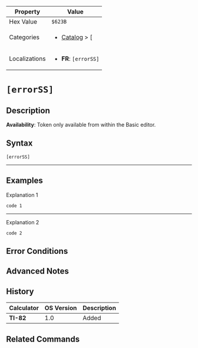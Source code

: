 | Property      | Value |
|---------------|-------|
| Hex Value     | `$623B`|
| Categories    | <ul><li>[Catalog](../categories/Catalog.md) > [[](../categories/Catalog.md#[)</li></ul> |
| Localizations | <ul><li><b>FR</b>: `[errorSS]`</li></ul> |

# `[errorSS]`

## Description



<b>Availability</b>: Token only available from within the Basic editor.

## Syntax
`[errorSS]`

<hr>

## Examples

Explanation 1
```ti-basic
code 1
```
---
Explanation 2
```ti-basic
code 2
```

## Error Conditions


## Advanced Notes


## History
| Calculator | OS Version | Description |
|------------|------------|-------------|
| <b>TI-82</b> | 1.0 | Added

## Related Commands

    